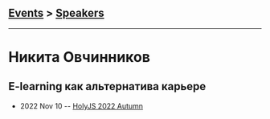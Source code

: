 ## [Events](../README.md) > [Speakers](../speakers.md)
---

# Никита Овчинников

## E-learning как альтернатива карьере
- 2022 Nov 10 -- [HolyJS 2022 Autumn](https://www.youtube.com/watch?v=a4WThcCsfnY)    
